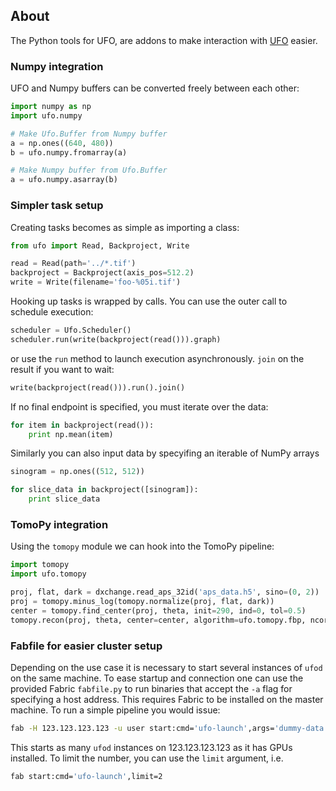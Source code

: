 ## About

The Python tools for UFO, are addons to make interaction with
[UFO](https://github.com/ufo-kit/ufo-core) easier.


### Numpy integration

UFO and Numpy buffers can be converted freely between each other:

```python
import numpy as np
import ufo.numpy

# Make Ufo.Buffer from Numpy buffer
a = np.ones((640, 480))
b = ufo.numpy.fromarray(a)

# Make Numpy buffer from Ufo.Buffer
a = ufo.numpy.asarray(b)
```


### Simpler task setup

Creating tasks becomes as simple as importing a class:

```python
from ufo import Read, Backproject, Write

read = Read(path='../*.tif')
backproject = Backproject(axis_pos=512.2)
write = Write(filename='foo-%05i.tif')
```

Hooking up tasks is wrapped by calls. You can use the outer call to schedule
execution:

```python
scheduler = Ufo.Scheduler()
scheduler.run(write(backproject(read())).graph)
```

or use the `run` method to launch execution asynchronously. `join` on the result
if you want to wait:

```python
write(backproject(read())).run().join()
```

If no final endpoint is specified, you must iterate over the data:

```python
for item in backproject(read()):
    print np.mean(item)
```

Similarly you can also input data by specyifing an iterable of NumPy arrays

```python
sinogram = np.ones((512, 512))

for slice_data in backproject([sinogram]):
    print slice_data
```


### TomoPy integration

Using the `tomopy` module we can hook into the TomoPy pipeline:

```python
import tomopy
import ufo.tomopy

proj, flat, dark = dxchange.read_aps_32id('aps_data.h5', sino=(0, 2))
proj = tomopy.minus_log(tomopy.normalize(proj, flat, dark))
center = tomopy.find_center(proj, theta, init=290, ind=0, tol=0.5)
tomopy.recon(proj, theta, center=center, algorithm=ufo.tomopy.fbp, ncore=1)
```


### Fabfile for easier cluster setup

Depending on the use case it is necessary to start several instances of `ufod`
on the same machine. To ease startup and connection one can use the provided
Fabric `fabfile.py` to run binaries that accept the `-a` flag for specifying a
host address. This requires Fabric to be installed on the master machine. To run
a simple pipeline you would issue:

```bash
fab -H 123.123.123.123 -u user start:cmd='ufo-launch',args='dummy-data ! blur ! null'
```

This starts as many `ufod` instances on 123.123.123.123 as it has GPUs
installed. To limit the number, you can use the `limit` argument, i.e.

```bash
fab start:cmd='ufo-launch',limit=2
```
